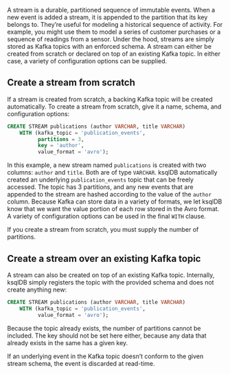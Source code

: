 A stream is a durable, partitioned sequence of immutable events. When a new event is added a stream, it is appended to the partition that its key belongs to. They’re useful for modeling a historical sequence of activity. For example, you might use them to model a series of customer purchases or a sequence of readings from a sensor. Under the hood, streams are simply stored as Kafka topics with an enforced schema. A stream can either be created from scratch or declared on top of an existing Kafka topic. In either case, a variety of configuration options can be supplied.

Create a stream from scratch
------------------------------

If a stream is created from scratch, a backing Kafka topic will be created automatically. To create a stream from scratch, give it a name, schema, and configuration options:

```sql
CREATE STREAM publications (author VARCHAR, title VARCHAR)
    WITH (kafka_topic = 'publication_events',
          partitions = 3,
          key = 'author',
          value_format = 'avro');
```

In this example, a new stream named `publications` is created with two columns: `author` and `title`. Both are of type `VARCHAR`. ksqlDB automatically created an underlying `publication_events` topic that can be freely accessed. The topic has 3 partitions, and any new events that are appended to the stream are hashed according to the value of the `author` column. Because Kafka can store data in a variety of formats, we let ksqlDB know that we want the value portion of each row stored in the Avro format. A variety of configuration options can be used in the final `WITH` clause.

If you create a stream from scratch, you must supply the number of partitions.

Create a stream over an existing Kafka topic
-----------------------------------------------

A stream can also be created on top of an existing Kafka topic. Internally, ksqlDB simply registers the topic with the provided schema and does not create anything new:

```sql
CREATE STREAM publications (author VARCHAR, title VARCHAR)
    WITH (kafka_topic = 'publication_events',
          value_format = 'avro');
```

Because the topic already exists, the number of partitions cannot be included. The key should not be set here either, because any data that already exists in the same has a given key.

If an underlying event in the Kafka topic doesn’t conform to the given stream schema, the event is discarded at read-time.